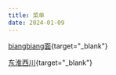 ```yaml
---
title: 菜单
date: 2024-01-09
---
```


[biangbiang面](/biangbiang.html){target="_blank"}

[东淮西川](/donghuaixichuan.html){target="_blank"}
